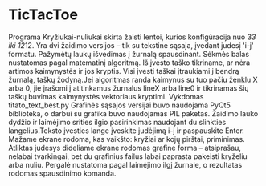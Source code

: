 # TicTacToe
Programa Kryžiukai-nuliukai skirta žaisti lentoi, kurios konfigūracija nuo 3*3 iki 12*12.
Yra dvi žaidimo versijos – tik su tekstine sąsaja, įvedant judesį 'i-j' formatu. 
Pažymėtų laukų išvedimas į žurnalą spausdinant. Sėkmės balas nustatomas pagal matematinį
algoritmą. Iš įvesto taško tikriname, ar nėra artimos kaimynystės ir jos kryptis.
Visi įvesti taškai įtraukiami į bendrą žurnalą, taškų žodyną.Jei algoritmas randa kaimynus
su tuo pačiu ženklu X arba 0, jie įrašomi į atitinkamus žurnalus lineX arba line0
ir tikrinamas šių taškų buvimas kaimynystės vektoriaus kryptimi. Vykdomas titato_text_best.py
Grafinės sąsajos versijai buvo naudojama PyQt5 biblioteka, o darbui su grafika buvo
naudojamas PIL paketas. Žaidimo lauko dydžio ir laimėjimo srities ilgio pasirinkimas
naudojant du slinkties langelius.Teksto įvesties lange įveskite judėjimą i-j ir
paspauskite Enter. Mažame ekrane rodoma, kas vaikšto: kryžiai ar kojų pirštai, 
priminimas. Atliktas judesys dideliame ekrane rodomas grafine forma – atsiprašau, 
nelabai tvarkingai, bet du grafinius failus labai paprasta pakeisti kryželiu arba
nuliu. Pergalė nustatoma pagal laimėjimo ilgį žurnale, o rezultatas rodomas spausdinimo
komanda.
